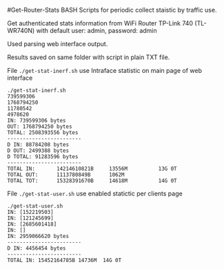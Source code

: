 #Get-Router-Stats
BASH Scripts for periodic collect staistic by traffic use.

Get authenticated stats information from  WiFi Router TP-Link 740 (TL-WR740N) with default user: admin, password: admin

Used parsing web interface output.

Results saved on same folder with script in plain TXT file.

File `./get-stat-inerf.sh` use Intraface statistic on main page of web interface 


```
./get-stat-inerf.sh
739599306
1768794250
11780542
4978620
IN: 739599306 bytes
OUT: 1768794250 bytes
TOTAL: 2508393556 bytes
------------------------
D IN: 88784208 bytes
D OUT: 2499388 bytes
D TOTAL: 91283596 bytes
------------------------
TOTAL IN:       14214610821B     13556M          13G 0T
TOTAL OUT:      1113780849B      1062M
TOTAL TOT:      15328391670B     14618M          14G 0T
```


File `./get-stat-user.sh` use enabled statictic per clients page
```
./get-stat-user.sh
IN: [152219503]
IN: [121245699]
IN: [2685601418]
IN: []
IN: 2959066620 bytes
------------------------
D IN: 4456454 bytes
------------------------
TOTAL IN: 15452164785B 14736M  14G 0T
```

